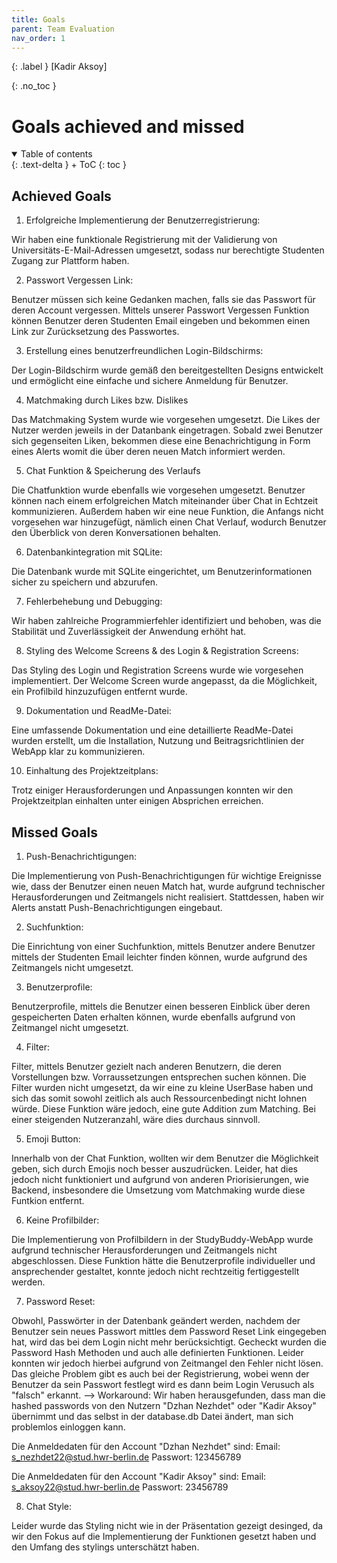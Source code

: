 ```yaml
---
title: Goals
parent: Team Evaluation
nav_order: 1
---
```


{: .label }
[Kadir Aksoy]

{: .no_toc }
# Goals achieved and missed

<details open markdown="block">
{: .text-delta }
<summary>Table of contents</summary>
+ ToC
{: toc }
</details>

## Achieved Goals

1. Erfolgreiche Implementierung der Benutzerregistrierung: 

Wir haben eine funktionale Registrierung mit der Validierung von Universitäts-E-Mail-Adressen umgesetzt, sodass nur berechtigte Studenten Zugang zur Plattform haben.

2. Passwort Vergessen Link:

Benutzer müssen sich keine Gedanken machen, falls sie das Passwort für deren Account vergessen. Mittels unserer Passwort Vergessen Funktion können Benutzer deren Studenten Email eingeben und bekommen einen Link zur Zurücksetzung des Passwortes.

3. Erstellung eines benutzerfreundlichen Login-Bildschirms:

Der Login-Bildschirm wurde gemäß den bereitgestellten Designs entwickelt und ermöglicht eine einfache und sichere Anmeldung für Benutzer.

4. Matchmaking durch Likes bzw. Dislikes

Das Matchmaking System wurde wie vorgesehen umgesetzt. Die Likes der Nutzer werden jeweils in der Datanbank eingetragen. Sobald zwei Benutzer sich gegenseiten Liken, bekommen diese eine Benachrichtigung in Form eines Alerts womit die über deren neuen Match informiert werden.

5. Chat Funktion & Speicherung des Verlaufs

Die Chatfunktion wurde ebenfalls wie vorgesehen umgesetzt. Benutzer können nach einem erfolgreichen Match miteinander über Chat in Echtzeit kommunizieren. Außerdem haben wir eine neue Funktion, die Anfangs nicht vorgesehen war hinzugefügt, nämlich einen Chat Verlauf, wodurch Benutzer den Überblick von deren Konversationen behalten.

6. Datenbankintegration mit SQLite:

Die Datenbank wurde mit SQLite eingerichtet, um Benutzerinformationen sicher zu speichern und abzurufen.

7. Fehlerbehebung und Debugging:

Wir haben zahlreiche Programmierfehler identifiziert und behoben, was die Stabilität und Zuverlässigkeit der Anwendung erhöht hat.

8. Styling des Welcome Screens & des Login & Registration Screens:

Das Styling des Login und Registration Screens wurde wie vorgesehen implementiert. Der Welcome Screen wurde angepasst, da die Möglichkeit, ein Profilbild hinzuzufügen entfernt wurde. 

9. Dokumentation und ReadMe-Datei:

Eine umfassende Dokumentation und eine detaillierte ReadMe-Datei wurden erstellt, um die Installation, Nutzung und Beitragsrichtlinien der WebApp klar zu kommunizieren.

10. Einhaltung des Projektzeitplans:

Trotz einiger Herausforderungen und Anpassungen konnten wir den Projektzeitplan einhalten unter einigen Absprichen erreichen.

## Missed Goals

1. Push-Benachrichtigungen:

Die Implementierung von Push-Benachrichtigungen für wichtige Ereignisse wie, dass der Benutzer einen neuen Match hat, wurde aufgrund technischer Herausforderungen und Zeitmangels nicht realisiert. Stattdessen, haben wir Alerts anstatt Push-Benachrichtigungen eingebaut.

2. Suchfunktion:

Die Einrichtung von einer Suchfunktion, mittels Benutzer andere Benutzer mittels der Studenten Email leichter finden können, wurde aufgrund des Zeitmangels nicht umgesetzt.

3. Benutzerprofile:

Benutzerprofile, mittels die Benutzer einen besseren Einblick über deren gespeicherten Daten erhalten können, wurde ebenfalls aufgrund von Zeitmangel nicht umgesetzt. 

4. Filter:

Filter, mittels Benutzer gezielt nach anderen Benutzern, die deren Vorstellungen bzw. Vorraussetzungen entsprechen suchen können. 
Die Filter wurden nicht umgesetzt, da wir eine zu kleine UserBase haben und sich das somit sowohl zeitlich als auch Ressourcenbedingt nicht lohnen würde. Diese Funktion wäre jedoch, eine gute Addition zum Matching. Bei einer steigenden Nutzeranzahl, wäre dies durchaus sinnvoll. 

5. Emoji Button:

Innerhalb von der Chat Funktion, wollten wir dem Benutzer die Möglichkeit geben, sich durch Emojis noch besser auszudrücken. 
Leider, hat dies jedoch nicht funktioniert und aufgrund von anderen Priorisierungen, wie Backend, insbesondere die Umsetzung vom Matchmaking wurde diese Funtkion entfernt.

6. Keine Profilbilder:

Die Implementierung von Profilbildern in der StudyBuddy-WebApp wurde aufgrund technischer Herausforderungen und Zeitmangels nicht abgeschlossen. Diese Funktion hätte die Benutzerprofile individueller und ansprechender gestaltet, konnte jedoch nicht rechtzeitig fertiggestellt werden.

7. Password Reset:

Obwohl, Passwörter in der Datenbank geändert werden, nachdem der Benutzer sein neues Passwort mittles dem Password Reset Link eingegeben hat, wird das bei dem Login nicht mehr berücksichtigt. Gecheckt wurden die Password Hash Methoden und auch alle definierten Funktionen. Leider konnten wir jedoch hierbei aufgrund von Zeitmangel den Fehler nicht lösen. Das gleiche Problem gibt es auch bei der Registrierung, wobei wenn der Benutzer da sein Passwort festlegt wird es dann beim Login Verusuch als "falsch" erkannt. 
--> Workaround: Wir haben herausgefunden, dass man die hashed passwords von den Nutzern "Dzhan Nezhdet" oder "Kadir Aksoy" übernimmt und das selbst in der database.db Datei ändert, man sich problemlos einloggen kann. 

Die Anmeldedaten für den Account "Dzhan Nezhdet" sind:
Email: s_nezhdet22@stud.hwr-berlin.de
Passwort: 123456789

Die Anmeldedaten für den Account "Kadir Aksoy" sind: 
Email: s_aksoy22@stud.hwr-berlin.de
Passwort: 23456789

8. Chat Style:

Leider wurde das Styling nicht wie in der Präsentation gezeigt desinged, da wir den Fokus auf die Implementierung der Funktionen gesetzt haben und den Umfang des stylings unterschätzt haben. 


